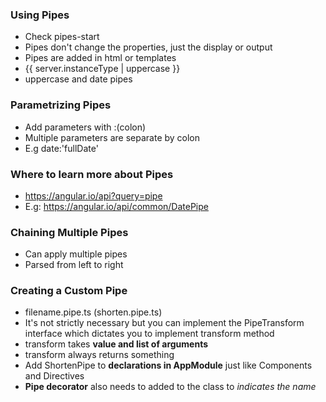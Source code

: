 ### Using Pipes

* Check pipes-start
* Pipes don't change the properties, just the display or output
* Pipes are added in html or templates
* {{ server.instanceType | uppercase }}
* uppercase and date pipes

### Parametrizing Pipes

* Add parameters with :(colon)
* Multiple parameters are separate by colon
* E.g date:'fullDate'

### Where to learn more about Pipes

* https://angular.io/api?query=pipe
* E.g: https://angular.io/api/common/DatePipe

### Chaining Multiple Pipes

* Can apply multiple pipes
* Parsed from left to right

### Creating a Custom Pipe

* filename.pipe.ts (shorten.pipe.ts)
* It's not strictly necessary but you can implement the PipeTransform interface which dictates you to implement transform method
* transform takes **value and list of arguments**
* transform always returns something
* Add ShortenPipe to **declarations in AppModule** just like Components and Directives
* **Pipe decorator** also needs to added to the class to *indicates the name*